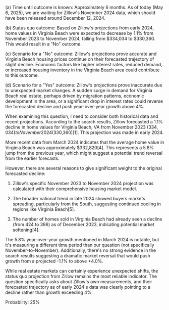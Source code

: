 (a) Time until outcome is known: Approximately 6 months. As of today (May 6, 2025), we are waiting for Zillow's November 2024 data, which should have been released around December 12, 2024.

(b) Status quo outcome: Based on Zillow's projections from early 2024, home values in Virginia Beach were expected to decrease by 1.1% from November 2023 to November 2024, falling from $334,034 to $330,360. This would result in a "No" outcome.

(c) Scenario for a "No" outcome: Zillow's projections prove accurate and Virginia Beach housing prices continue on their forecasted trajectory of slight decline. Economic factors like higher interest rates, reduced demand, or increased housing inventory in the Virginia Beach area could contribute to this outcome.

(d) Scenario for a "Yes" outcome: Zillow's projections prove inaccurate due to unexpected market changes. A sudden surge in demand for Virginia Beach real estate, perhaps driven by migration patterns, economic development in the area, or a significant drop in interest rates could reverse the forecasted decline and push year-over-year growth above 4%.

When examining this question, I need to consider both historical data and recent projections. According to the search results, Zillow forecasted a 1.1% decline in home values for Virginia Beach, VA from November 2023 ($334,034) to November 2024 ($330,360)[1]. This projection was made in early 2024.

More recent data from March 2024 indicates that the average home value in Virginia Beach was approximately $332,820[4]. This represents a 5.8% jump from the previous year, which might suggest a potential trend reversal from the earlier forecasts.

However, there are several reasons to give significant weight to the original forecasted decline:

1. Zillow's specific November 2023 to November 2024 projection was calculated with their comprehensive housing market model.

2. The broader national trend in late 2024 showed buyers markets spreading, particularly from the South, suggesting continued cooling in regions like Virginia Beach[5].

3. The number of homes sold in Virginia Beach had already seen a decline (from 424 to 386) as of December 2023, indicating potential market softening[4].

The 5.8% year-over-year growth mentioned in March 2024 is notable, but it's measuring a different time period than our question (not specifically November-to-November). Additionally, there's no strong evidence in the search results suggesting a dramatic market reversal that would push growth from a projected -1.1% to above +4.0%.

While real estate markets can certainly experience unexpected shifts, the status quo projection from Zillow remains the most reliable indicator. The question specifically asks about Zillow's own measurements, and their forecasted trajectory as of early 2024's data was clearly pointing to a decline rather than growth exceeding 4%.

Probability: 25%